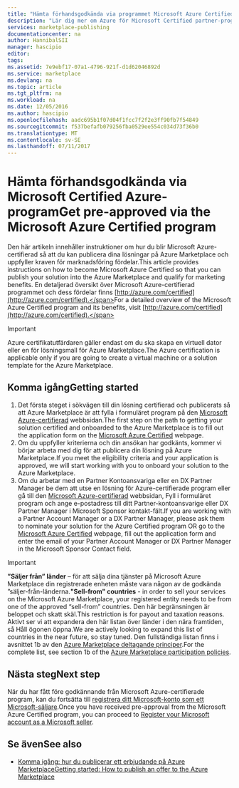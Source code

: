 ```yaml
---
title: "Hämta förhandsgodkända via programmet Microsoft Azure Certified | Microsoft Docs"
description: "Lär dig mer om Azure för Microsoft Certified partner-program och hur de kommer att sälja avbildning av virtuell dator, lösningsmall för, developer service eller datatjänst på Azure Marketplace"
services: marketplace-publishing
documentationcenter: na
author: HannibalSII
manager: hascipio
editor: 
tags: 
ms.assetid: 7e9ebf17-07a1-4796-921f-d1d62046892d
ms.service: marketplace
ms.devlang: na
ms.topic: article
ms.tgt_pltfrm: na
ms.workload: na
ms.date: 12/05/2016
ms.author: hascipio
ms.openlocfilehash: aadc695b1f07d04f1fcc7f2f2e3ff90fb7f54849
ms.sourcegitcommit: f537befafb079256fba0529ee554c034d73f36b0
ms.translationtype: MT
ms.contentlocale: sv-SE
ms.lasthandoff: 07/11/2017
---
```

# <a name="get-pre-approved-via-the-microsoft-azure-certified-program"></a><span data-ttu-id="8bbc8-103">Hämta förhandsgodkända via Microsoft Certified Azure-program</span><span class="sxs-lookup"><span data-stu-id="8bbc8-103">Get pre-approved via the Microsoft Azure Certified program</span></span>
<span data-ttu-id="8bbc8-104">Den här artikeln innehåller instruktioner om hur du blir Microsoft Azure-certifierad så att du kan publicera dina lösningar på Azure Marketplace och uppfyller kraven för marknadsföring fördelar.</span><span class="sxs-lookup"><span data-stu-id="8bbc8-104">This article provides instructions on how to become Microsoft Azure Certified so that you can publish your solution into the Azure Marketplace and qualify for marketing benefits.</span></span> <span data-ttu-id="8bbc8-105">En detaljerad översikt över Microsoft Azure-certifierad programmet och dess fördelar finns [http://azure.com/certified](http://azure.com/certified).</span><span class="sxs-lookup"><span data-stu-id="8bbc8-105">For a detailed overview of the Microsoft Azure Certified program and its benefits, visit [http://azure.com/certified](http://azure.com/certified).</span></span>

> [!IMPORTANT]
> <span data-ttu-id="8bbc8-106">Azure certifikatutfärdaren gäller endast om du ska skapa en virtuell dator eller en för lösningsmall för Azure Marketplace.</span><span class="sxs-lookup"><span data-stu-id="8bbc8-106">The Azure certification is applicable only if you are going to create a virtual machine or a solution template for the Azure Marketplace.</span></span>

## <a name="getting-started"></a><span data-ttu-id="8bbc8-107">Komma igång</span><span class="sxs-lookup"><span data-stu-id="8bbc8-107">Getting started</span></span>
1. <span data-ttu-id="8bbc8-108">Det första steget i sökvägen till din lösning certifierad och publicerats så att Azure Marketplace är att fylla i formuläret program på den [Microsoft Azure-certifierad](https://createopportunity.azurewebsites.net) webbsidan.</span><span class="sxs-lookup"><span data-stu-id="8bbc8-108">The first step on the path to getting your solution certified and onboarded to the Azure Marketplace is to fill out the application form on the [Microsoft Azure Certified](https://createopportunity.azurewebsites.net) webpage.</span></span>
2. <span data-ttu-id="8bbc8-109">Om du uppfyller kriterierna och din ansökan har godkänts, kommer vi börjar arbeta med dig för att publicera din lösning på Azure Marketplace.</span><span class="sxs-lookup"><span data-stu-id="8bbc8-109">If you meet the eligibility criteria and your application is approved, we will start working with you to onboard your solution to the Azure Marketplace.</span></span>
3. <span data-ttu-id="8bbc8-110">Om du arbetar med en Partner Kontoansvariga eller en DX Partner Manager be dem att utse en lösning för Azure-certifierade program eller gå till den [Microsoft Azure-certifierad](http://createopportunity.azurewebsites.net) webbsidan, Fyll i formuläret program och ange e-postadress till ditt Partner-kontoansvarige eller DX Partner Manager i Microsoft Sponsor kontakt-fält.</span><span class="sxs-lookup"><span data-stu-id="8bbc8-110">If you are working with a Partner Account Manager or a DX Partner Manager, please ask them to nominate your solution for the Azure Certified program OR go to the [Microsoft Azure Certified](http://createopportunity.azurewebsites.net) webpage, fill out the application form and enter the email of your Partner Account Manager or DX Partner Manager in the Microsoft Sponsor Contact field.</span></span>

> [!IMPORTANT]
> <span data-ttu-id="8bbc8-111">**”Säljer från” länder** – för att sälja dina tjänster på Microsoft Azure Marketplace din registrerade enheten måste vara någon av de godkända ”säljer-från-länderna.</span><span class="sxs-lookup"><span data-stu-id="8bbc8-111">**"Sell-from" countries** - in order to sell your services on the Microsoft Azure Marketplace, your registered entity needs to be from one of the approved “sell-from” countries.</span></span> <span data-ttu-id="8bbc8-112">Den här begränsningen är beloppet och skatt skäl.</span><span class="sxs-lookup"><span data-stu-id="8bbc8-112">This restriction is for payout and taxation reasons.</span></span> <span data-ttu-id="8bbc8-113">Aktivt ser vi att expandera den här listan över länder i den nära framtiden, så Håll ögonen öppna.</span><span class="sxs-lookup"><span data-stu-id="8bbc8-113">We are actively looking to expand this list of countries in the near future, so stay tuned.</span></span> <span data-ttu-id="8bbc8-114">Den fullständiga listan finns i avsnittet 1b av den [Azure Marketplace deltagande principer](http://go.microsoft.com/fwlink/?LinkID=526833).</span><span class="sxs-lookup"><span data-stu-id="8bbc8-114">For the complete list, see section 1b of the [Azure Marketplace participation policies](http://go.microsoft.com/fwlink/?LinkID=526833).</span></span>


## <a name="next-step"></a><span data-ttu-id="8bbc8-115">Nästa steg</span><span class="sxs-lookup"><span data-stu-id="8bbc8-115">Next step</span></span>
<span data-ttu-id="8bbc8-116">När du har fått före godkännande från Microsoft Azure-certifierade program, kan du fortsätta till [registrera ditt Microsoft-konto som ett Microsoft-säljare](marketplace-publishing-accounts-creation-registration.md).</span><span class="sxs-lookup"><span data-stu-id="8bbc8-116">Once you have received pre-approval from the Microsoft Azure Certified program, you can proceed to [Register your Microsoft account as a Microsoft seller](marketplace-publishing-accounts-creation-registration.md).</span></span>

## <a name="see-also"></a><span data-ttu-id="8bbc8-117">Se även</span><span class="sxs-lookup"><span data-stu-id="8bbc8-117">See also</span></span>
* [<span data-ttu-id="8bbc8-118">Komma igång: hur du publicerar ett erbjudande på Azure Marketplace</span><span class="sxs-lookup"><span data-stu-id="8bbc8-118">Getting started: How to publish an offer to the Azure Marketplace</span></span>](marketplace-publishing-getting-started.md)
